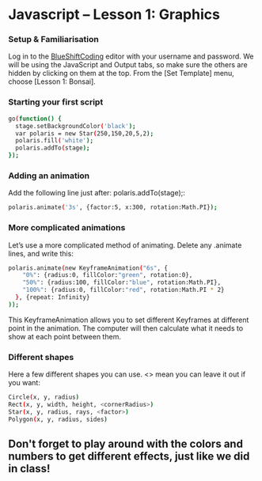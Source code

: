 # Javascript – Lesson 1: Graphics

### Setup & Familiarisation

Log in to the [BlueShiftCoding](http://editor.blueshiftcoding.com/) editor with your username and password.
We will be using the JavaScript and Output tabs, so make sure the others are hidden by clicking on them at the top.
From the [Set Template] menu, choose [Lesson 1: Bonsai].


### Starting your first script

```sh
go(function() {
  stage.setBackgroundColor('black');
  var polaris = new Star(250,150,20,5,2);
  polaris.fill('white');
  polaris.addTo(stage);
});
```
### Adding an animation

Add the following line just after: polaris.addTo(stage);:

```sh
polaris.animate('3s', {factor:5, x:300, rotation:Math.PI});
```

### More complicated animations

Let’s use a more complicated method of animating. Delete any .animate lines, and write this:

```sh
polaris.animate(new KeyframeAnimation("6s", {
    "0%": {radius:0, fillColor:"green", rotation:0},
    "50%": {radius:100, fillColor:"blue", rotation:Math.PI},
    "100%": {radius:0, fillColor:"red", rotation:Math.PI * 2}
  }, {repeat: Infinity}
));
```

This KeyframeAnimation allows you to set different Keyframes at different point in the animation. The computer will then calculate what it needs to show at each point between them.

### Different shapes

Here a few different shapes you can use. <> mean you can leave it out if you want:


```sh
Circle(x, y, radius)
Rect(x, y, width, height, <cornerRadius>)
Star(x, y, radius, rays, <factor>)
Polygon(x, y, radius, sides)
```
## Don't forget to play around with the colors and numbers to get different effects, just like we did in class!
